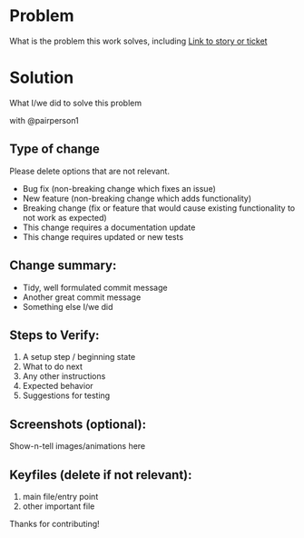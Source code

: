 Problem
=======
What is the problem this work solves, including
[Link to story or ticket](https://my-tracking-system.url/ticket-number)

Solution
========
What I/we did to solve this problem

with @pairperson1

## Type of change
Please delete options that are not relevant.

- Bug fix (non-breaking change which fixes an issue)
- New feature (non-breaking change which adds functionality)
- Breaking change (fix or feature that would cause existing functionality to not work as expected)
- This change requires a documentation update
- This change requires updated or new tests

Change summary:
---------------
* Tidy, well formulated commit message
* Another great commit message
* Something else I/we did

Steps to Verify:
----------------
1. A setup step / beginning state
1. What to do next
1. Any other instructions
1. Expected behavior
1. Suggestions for testing

Screenshots (optional):
-----------------------
Show-n-tell images/animations here

Keyfiles (delete if not relevant):
-----------------------
1. main file/entry point
2. other important file

Thanks for contributing!
